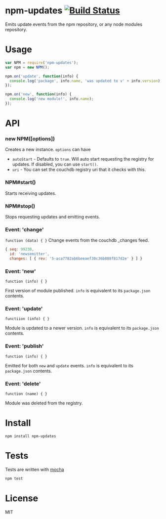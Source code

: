 # npm-updates [![Build Status](https://secure.travis-ci.org/fent/npm-updates.png)](http://travis-ci.org/fent/npm-updates)

Emits update events from the npm repository, or any node modules repository.

# Usage

```js
var NPM = require('npm-updates');
var npm = new NPM();

npm.on('update', function(info) {
  console.log('package', info.name, 'was updated to v' + info.version);
});

npm.on('new', function(info) {
  console.log('new module!', info.name);
});
```

# API

### new NPM([options])

Creates a new instance. `options` can have

* `autoStart` - Defaults to `true`. Will auto start requesting the registry for updates. If disabled, you can use `start()`.
* `uri` - You can set the couchdb registry uri that it checks with this.

### NPM#start()

Starts receiving updates.

### NPM#stop()

Stops requesting updates and emitting events.

### Event: 'change'
`function (data) { }`
Change events from the couchdb _changes feed.

```js
{ seq: 99230,
  id: 'newsemitter',
  changes: [ { rev: '5-aca7782ab6beeaef30c36b888f817d2e' } ] }
```

### Event: 'new'
`function (info) { }`

First version of module published. `info` is equivalent to its `package.json` contents.

### Event: 'update'
`functiion (info) { }`

 Module is updated to a newer version. `info` is equivalent to its `package.json` contents.


### Event: 'publish'
`function (info) { }`

Emitted for both `new` and `update` events. `info` is equivalent to its `package.json` contents.

### Event: 'delete'
`function (name) { }`

Module was deleted from the registry.


# Install

    npm install npm-updates


# Tests
Tests are written with [mocha](http://visionmedia.github.com/mocha/)

```bash
npm test
```

# License
MIT
